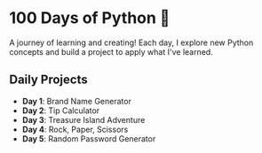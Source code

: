# 100 Days of Python 🐍  
A journey of learning and creating! Each day, I explore new Python concepts and build a project to apply what I've learned.  

## Daily Projects  
- **Day 1**: Brand Name Generator  
- **Day 2**: Tip Calculator  
- **Day 3**: Treasure Island Adventure  
- **Day 4**: Rock, Paper, Scissors  
- **Day 5**: Random Password Generator
